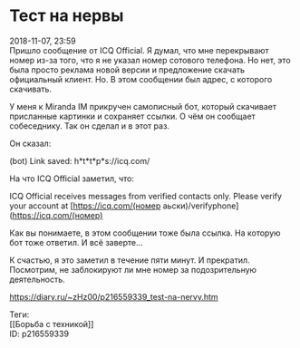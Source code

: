 Тест на нервы
==============

   
 2018-11-07, 23:59   
  Пришло сообщение от ICQ Official. Я думал, что мне перекрывают номер из-за того, что я не указал номер сотового телефона. Но нет, это была просто реклама новой версии и предложение скачать официальный клиент. Но. В этом сообщении был адрес, с которого скачивать.   
   
 У меня к Miranda IM прикручен самописный бот, который скачивает присланные картинки и сохраняет ссылки. О чём он сообщает собеседнику. Так он сделал и в этот раз.   
   
 Он сказал:   
   
 (bot) Link saved: h\*t\*t\*p\*s://icq.com/   
   
 На что ICQ Official заметил, что:   
   
 ICQ Official receives messages from verified contacts only. Please verify your account at  [https://icq.com/(номер аьски)/verifyphone](https://icq.com/(номер)    
   
 Как вы понимаете, в этом сообщении тоже была ссылка. На которую бот тоже ответил. И всё заверте...   
   
 К счастью, я это заметил в течение пяти минут. И прекратил. Посмотрим, не заблокируют ли мне номер за подозрительную деятельность.   
    
 <https://diary.ru/~zHz00/p216559339_test-na-nervy.htm>   
   
 Теги:   
 [[Борьба с техникой]]   
 ID: p216559339